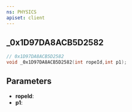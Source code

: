 ```yaml
---
ns: PHYSICS
apiset: client
---
```

## _0x1D97DA8ACB5D2582

```c
// 0x1D97DA8ACB5D2582
void _0x1D97DA8ACB5D2582(int ropeId,int p1);
```


## Parameters
* **ropeId**:
* **p1**: